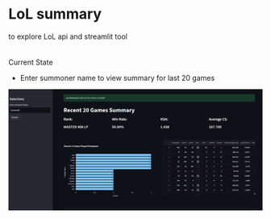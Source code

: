 # LoL summary
to explore LoL api and streamlit tool   
\
\
Current State  

- Enter summoner name to view summary for last 20 games  


![alt text](/images/screenshot.PNG)
